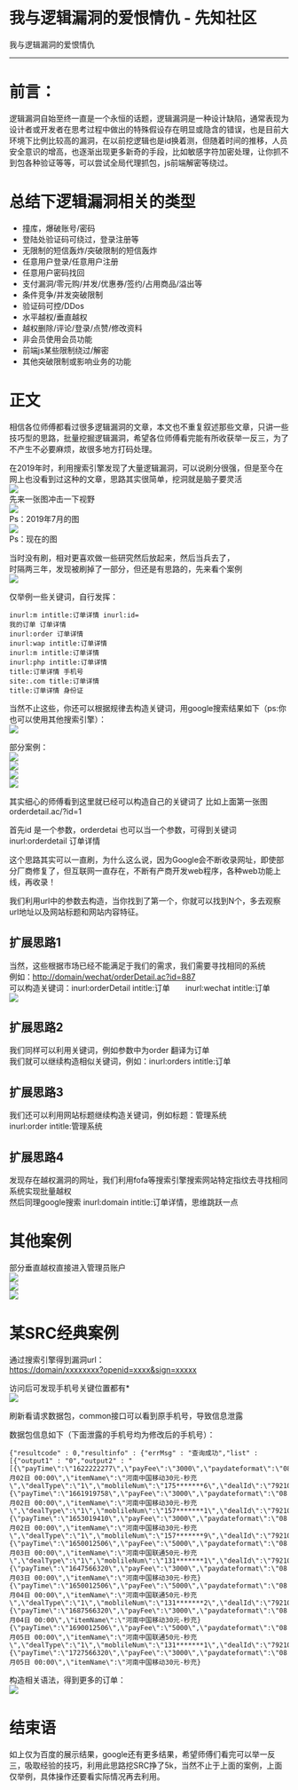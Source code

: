 

# 我与逻辑漏洞的爱恨情仇 - 先知社区

我与逻辑漏洞的爱恨情仇

* * *

# 前言：

逻辑漏洞自始至终一直是一个永恒的话题，逻辑漏洞是一种设计缺陷，通常表现为设计者或开发者在思考过程中做出的特殊假设存在明显或隐含的错误，也是目前大环境下比例比较高的漏洞，在以前挖逻辑也是id换着测，但随着时间的推移，人员安全意识的增高，也逐渐出现更多新奇的手段，比如敏感字符加密处理，让你抓不到包各种验证等等，可以尝试全局代理抓包，js前端解密等绕过。

# 总结下逻辑漏洞相关的类型

*   撞库，爆破账号/密码
*   登陆处验证码可绕过，登录注册等
*   无限制的短信轰炸/突破限制的短信轰炸
*   任意用户登录/任意用户注册
*   任意用户密码找回
*   支付漏洞/零元购/并发/优惠券/签约/占用商品/溢出等
*   条件竞争/并发突破限制
*   验证码可控/DDos
*   水平越权/垂直越权
*   越权删除/评论/登录/点赞/修改资料
*   非会员使用会员功能
*   前端js某些限制绕过/解密
*   其他突破限制或影响业务的功能

# 正文

相信各位师傅都看过很多逻辑漏洞的文章，本文也不重复叙述那些文章，只讲一些技巧型的思路，批量挖掘逻辑漏洞，希望各位师傅看完能有所收获举一反三，为了不产生不必要麻烦，故很多地方打码处理。

在2019年时，利用搜索引擎发现了大量逻辑漏洞，可以说刷分很强，但是至今在网上也没看到过这种的文章，思路其实很简单，挖洞就是脑子要灵活  
[![](assets/1701606825-173b536aec7c2f073f5719fc3fac40ab.png)](https://xzfile.aliyuncs.com/media/upload/picture/20231031230524-eadc33da-77fe-1.png)  
先来一张图冲击一下视野  
[![](assets/1701606825-f51ffd192d9605237a2ceede7842d83b.png)](https://xzfile.aliyuncs.com/media/upload/picture/20231031230642-1966e07e-77ff-1.png)  
Ps：2019年7月的图  
[![](assets/1701606825-b4fb684ce8ffc39672e3a4b611019741.png)](https://xzfile.aliyuncs.com/media/upload/picture/20231031230739-3b70ea84-77ff-1.png)  
Ps：现在的图

当时没有刷，相对更喜欢做一些研究然后放起来，然后当兵去了，  
时隔两三年，发现被刷掉了一部分，但还是有思路的，先来看个案例  
[![](assets/1701606825-f5e19208f26deee080be4a073e7a5309.png)](https://xzfile.aliyuncs.com/media/upload/picture/20231031231049-acf180ec-77ff-1.png)

仅举例一些关键词，自行发挥：

```plain
inurl:m intitle:订单详情 inurl:id=
我的订单 订单详情
inurl:order 订单详情
inurl:wap intitle:订单详情
inurl:m intitle:订单详情
inurl:php intitle:订单详情
title:订单详情 手机号
site:.com title:订单详情
title:订单详情 身份证
```

当然不止这些，你还可以根据规律去构造关键词，用google搜索结果如下（ps:你也可以使用其他搜索引擎）：  
[![](assets/1701606825-8331d28d130c2bad93d32b0628b40201.png)](https://xzfile.aliyuncs.com/media/upload/picture/20231101183633-86f9dfc6-78a2-1.png)

部分案例：  
[![](assets/1701606825-5f506ccd8785b6774eaeb0ae4ba31ee8.png)](https://xzfile.aliyuncs.com/media/upload/picture/20231031231605-691e7676-7800-1.png)  
[![](assets/1701606825-f15e79ae1d1bac9a60725568ebc6c1b1.png)](https://xzfile.aliyuncs.com/media/upload/picture/20231031232145-338f36b6-7801-1.png)  
[![](assets/1701606825-ddeb25df2dca851ad01c3a284db736de.png)](https://xzfile.aliyuncs.com/media/upload/picture/20231031232540-bfa2abf6-7801-1.png)  
[![](assets/1701606825-1ad4d7db506f38f1eed5d2c3d95dbd47.png)](https://xzfile.aliyuncs.com/media/upload/picture/20231101183848-d76625e6-78a2-1.png)

其实细心的师傅看到这里就已经可以构造自己的关键词了 比如上面第一张图 orderdetail.ac/?id=1

首先id 是一个参数，orderdetai 也可以当一个参数，可得到关键词 inurl:orderdetail 订单详情

这个思路其实可以一直刷，为什么这么说，因为Google会不断收录网址，即使部分厂商修复了，但互联网一直存在，不断有产商开发web程序，各种web功能上线，再收录！

我们利用url中的参数去构造，当你找到了第一个，你就可以找到N个，多去观察url地址以及网站标题和网站内容特征。

## 扩展思路1

当然，这些根据市场已经不能满足于我们的需求，我们需要寻找相同的系统  
例如：[http://domain/wechat/orderDetail.ac?id=887](http://domain/wechat/orderDetail.ac?id=887)  
可以构造关键词：inurl:orderDetail intitle:订单　　inurl:wechat intitle:订单  
[![](assets/1701606825-e8c0714ca5c20cde361a3092047aa7c2.png)](https://xzfile.aliyuncs.com/media/upload/picture/20231101184839-376e877a-78a4-1.png)

## 扩展思路2

我们同样可以利用关键词，例如参数中为order 翻译为订单  
我们就可以继续构造相似关键词，例如：inurl:orders intitle:订单

## 扩展思路3

我们还可以利用网站标题继续构造关键词，例如标题：管理系统  
inurl:order intitle:管理系统

## 扩展思路4

发现存在越权漏洞的网址，我们利用fofa等搜索引擎搜索网站特定指纹去寻找相同系统实现批量越权  
然后同理google搜索 inurl:domain intitle:订单详情，思维跳跃一点

# 其他案例

部分垂直越权直接进入管理员账户  
[![](assets/1701606825-a44b6fab87529272306c79d81eaf6643.png)](https://xzfile.aliyuncs.com/media/upload/picture/20231101143136-4e689160-7880-1.png)  
[![](assets/1701606825-f1d3c5842a2d1913961f35fdc7b64ba6.png)](https://xzfile.aliyuncs.com/media/upload/picture/20231101143641-04858d36-7881-1.png)  
[![](assets/1701606825-5b0047e47ca50db61809a9b3c6f5216d.png)](https://xzfile.aliyuncs.com/media/upload/picture/20231101143745-2a5dbba0-7881-1.png)

# 某SRC经典案例

通过搜索引擎得到漏洞url：  
[https://domain/xxxxxxxx?openid=xxxx&sign=xxxxx](https://domain/xxxxxxxx?openid=xxxx&sign=xxxxx)

访问后可发现手机号关键位置都有\*  
[![](assets/1701606825-431c68455912fa090f472b844e977933.png)](https://xzfile.aliyuncs.com/media/upload/picture/20231101144138-b534550e-7881-1.png)

刷新看请求数据包，common接口可以看到原手机号，导致信息泄露

数据包信息如下（下面泄露的手机号均为修改后的手机号）：

```plain
{"resultcode" : 0,"resultinfo" : {"errMsg" : "查询成功","list" : [{"output1" : "0","output2" : "[{\"payTime\":\"1622222277\",\"payFee\":\"3000\",\"paydateformat\":\"08月02日 00:00\",\"itemName\":\"河南中国移动30元-秒充\",\"dealType\":\"1\",\"moblileNum\":\"175*******6\",\"dealId\":\"7921022761202209021872368048\",\"sellerName\":\"\",\"dealState\":\"5\"},{\"payTime\":\"1661919758\",\"payFee\":\"3000\",\"paydateformat\":\"08月02日 00:00\",\"itemName\":\"河南中国移动30元-秒充\",\"dealType\":\"1\",\"moblileNum\":\"157*******1\",\"dealId\":\"7921022741202208310771116347\",\"sellerName\":\"\",\"dealState\":\"5\"},{\"payTime\":\"1653019410\",\"payFee\":\"3000\",\"paydateformat\":\"08月02日 00:00\",\"itemName\":\"河南中国移动30元-秒充\",\"dealType\":\"1\",\"moblileNum\":\"157*******9\",\"dealId\":\"7921020951202205208438499741\",\"sellerName\":\"\",\"dealState\":\"5\"},{\"payTime\":\"1650012506\",\"payFee\":\"5000\",\"paydateformat\":\"08月03日 00:00\",\"itemName\":\"河南中国联通50元-秒充\",\"dealType\":\"1\",\"moblileNum\":\"131*******1\",\"dealId\":\"7921022741202204157844385151\",\"sellerName\":\"\",\"dealState\":\"5\"},{\"payTime\":\"1647566320\",\"payFee\":\"3000\",\"paydateformat\":\"08月03日 00:00\",\"itemName\":\"河南中国移动30元-秒充}
{\"payTime\":\"1650012506\",\"payFee\":\"5000\",\"paydateformat\":\"08月04日 00:00\",\"itemName\":\"河南中国联通50元-秒充\",\"dealType\":\"1\",\"moblileNum\":\"131*******2\",\"dealId\":\"7921022741202204157844385545\",\"sellerName\":\"\",\"dealState\":\"5\"},{\"payTime\":\"1687566320\",\"payFee\":\"3000\",\"paydateformat\":\"08月04日 00:00\",\"itemName\":\"河南中国移动30元-秒充}
{\"payTime\":\"1690012506\",\"payFee\":\"5000\",\"paydateformat\":\"08月05日 00:00\",\"itemName\":\"河南中国联通50元-秒充\",\"dealType\":\"1\",\"moblileNum\":\"131*******1\",\"dealId\":\"7921022741202204157844385987\",\"sellerName\":\"\",\"dealState\":\"5\"},{\"payTime\":\"1727566320\",\"payFee\":\"3000\",\"paydateformat\":\"08月05日 00:00\",\"itemName\":\"河南中国移动30元-秒充}
```

构造相关语法，得到更多的订单：  
[![](assets/1701606825-d0167a9e5eb74101117c0af8034613c6.jpg)](https://xzfile.aliyuncs.com/media/upload/picture/20231102095204-6c3a9f2e-7922-1.jpg)

# 结束语

如上仅为百度的展示结果，google还有更多结果，希望师傅们看完可以举一反三，吸取经验的技巧，利用此思路挖SRC挣了5k，当然不止于上面的案例，上面仅举例，具体操作还要看实际情况再去利用。
